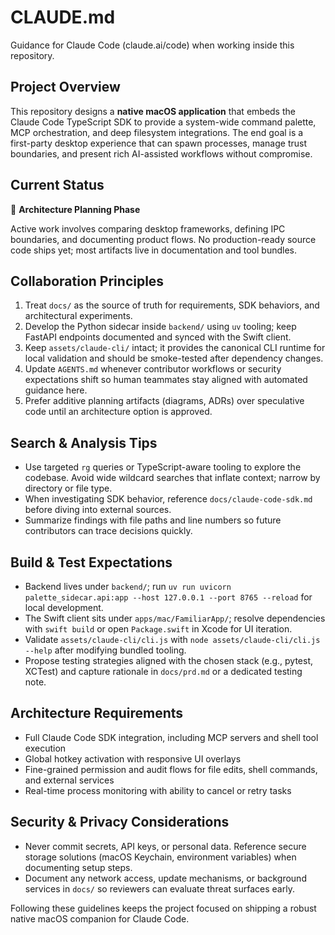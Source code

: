 # CLAUDE.md

Guidance for Claude Code (claude.ai/code) when working inside this repository.

## Project Overview

This repository designs a **native macOS application** that embeds the Claude Code TypeScript SDK to provide a system-wide command palette, MCP orchestration, and deep filesystem integrations. The end goal is a first-party desktop experience that can spawn processes, manage trust boundaries, and present rich AI-assisted workflows without compromise.

## Current Status

🚧 **Architecture Planning Phase**

Active work involves comparing desktop frameworks, defining IPC boundaries, and documenting product flows. No production-ready source code ships yet; most artifacts live in documentation and tool bundles.

## Collaboration Principles

1. Treat `docs/` as the source of truth for requirements, SDK behaviors, and architectural experiments.
2. Develop the Python sidecar inside `backend/` using `uv` tooling; keep FastAPI endpoints documented and synced with the Swift client.
3. Keep `assets/claude-cli/` intact; it provides the canonical CLI runtime for local validation and should be smoke-tested after dependency changes.
4. Update `AGENTS.md` whenever contributor workflows or security expectations shift so human teammates stay aligned with automated guidance here.
5. Prefer additive planning artifacts (diagrams, ADRs) over speculative code until an architecture option is approved.

## Search & Analysis Tips

- Use targeted `rg` queries or TypeScript-aware tooling to explore the codebase. Avoid wide wildcard searches that inflate context; narrow by directory or file type.
- When investigating SDK behavior, reference `docs/claude-code-sdk.md` before diving into external sources.
- Summarize findings with file paths and line numbers so future contributors can trace decisions quickly.

## Build & Test Expectations

- Backend lives under `backend/`; run `uv run uvicorn palette_sidecar.api:app --host 127.0.0.1 --port 8765 --reload` for local development.
- The Swift client sits under `apps/mac/FamiliarApp/`; resolve dependencies with `swift build` or open `Package.swift` in Xcode for UI iteration.
- Validate `assets/claude-cli/cli.js` with `node assets/claude-cli/cli.js --help` after modifying bundled tooling.
- Propose testing strategies aligned with the chosen stack (e.g., pytest, XCTest) and capture rationale in `docs/prd.md` or a dedicated testing note.

## Architecture Requirements

- Full Claude Code SDK integration, including MCP servers and shell tool execution
- Global hotkey activation with responsive UI overlays
- Fine-grained permission and audit flows for file edits, shell commands, and external services
- Real-time process monitoring with ability to cancel or retry tasks

## Security & Privacy Considerations

- Never commit secrets, API keys, or personal data. Reference secure storage solutions (macOS Keychain, environment variables) when documenting setup steps.
- Document any network access, update mechanisms, or background services in `docs/` so reviewers can evaluate threat surfaces early.

Following these guidelines keeps the project focused on shipping a robust native macOS companion for Claude Code.
